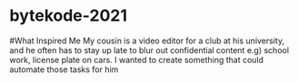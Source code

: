 # bytekode-2021

#What Inspired Me
My cousin is a video editor for a club at his university, and he often has to stay up late to blur out 
confidential content e.g) school work, license plate on cars. I wanted to create something that could automate those tasks for him
